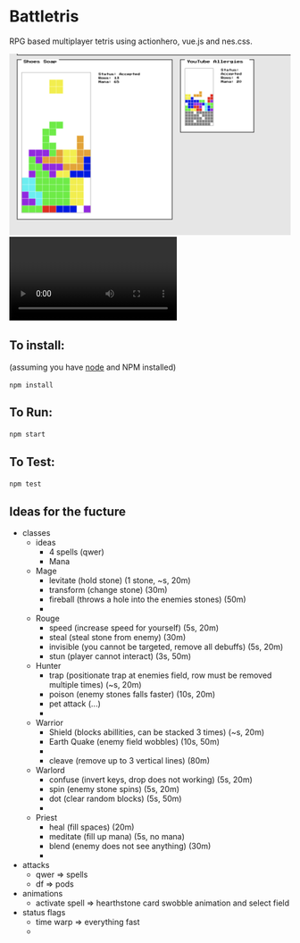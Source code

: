 # Battletris

RPG based multiplayer tetris using actionhero, vue.js and nes.css.

![battletris](https://github.com/tschuck/battletris/raw/develop/img/battletris.png)
![battletris](https://github.com/tschuck/battletris/raw/develop/img/battletris.mp4)

## To install:
(assuming you have [node](http://nodejs.org/) and NPM installed)

`npm install`

## To Run:
`npm start`

## To Test:
`npm test`


## Ideas for the fucture
- classes
  - ideas
    - 4 spells (qwer)
    - Mana
  - Mage
    - levitate (hold stone) (1 stone, ~s, 20m)
    - transform (change stone) (30m)
    - fireball (throws a hole into the enemies stones) (50m)
    - 
  - Rouge
    - speed (increase speed for yourself) (5s, 20m)
    - steal (steal stone from enemy) (30m)
    - invisible (you cannot be targeted, remove all debuffs) (5s, 20m)
    - stun (player cannot interact) (3s, 50m)
  - Hunter
    - trap (positionate trap at enemies field, row must be removed multiple times) (~s, 20m)
    - poison (enemy stones falls faster) (10s, 20m)
    - pet attack (...)
    -
  - Warrior
    - Shield (blocks abillities, can be stacked 3 times) (~s, 20m)
    - Earth Quake (enemy field wobbles) (10s, 50m)
    - 
    - cleave (remove up to 3 vertical lines) (80m)
  - Warlord
    - confuse (invert keys, drop does not working) (5s, 20m)
    - spin (enemy stone spins) (5s, 20m)
    - dot (clear random blocks) (5s, 50m)
    - 
  - Priest
    - heal (fill spaces) (20m)
    - meditate (fill up mana) (5s, no mana)
    - blend (enemy does not see anything) (30m)
    - 
- attacks
  - qwer => spells
  - df => pods
- animations
  - activate spell => hearthstone card swobble animation and select field
- status flags
  - time warp => everything fast
  - 
